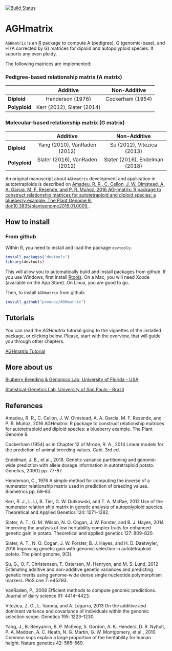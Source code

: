 [![Build Status](https://travis-ci.org/rramadeu/AGHmatrix.svg?branch=master)](https://travis-ci.org/rramadeu/AGHmatrix)

# AGHmatrix

`AGHmatrix` is an [R](http://www.r-project.org) package to compute A (pedigree), G (genomic-base), and H (A corrected by G) matrices for diploid and autopolyploid species. It suports any even ploidy.

The following matrices are implemented:
### Pedigree-based relationship matrix (A matrix)

<center> 

|               | Additive                  |Non-Additive                |
|---------------|:-------------------------:|:--------------------------:|
| **Diploid**   | Henderson (1976)          |Cockerham (1954)            |
| **Polyploid** | Kerr (2012), Slater (2014)|                            |
</center>

### Molecular-based relationship matrix (G matrix) 

<center> 
  
|               | Additive                       | Non-Additive                   |
|---------------|:------------------------------:|:------------------------------:|
| **Diploid**   | Yang (2010), VanRaden (2012)   | Su (2012), Vitezica (2013)     |
| **Polyploid** | Slater (2016), VanRaden (2012) | Slater (2016), Endelman (2018) |
</center>


An original manuscript about `AGHmatrix` development and application in autotetraploids is described on [Amadeu, R. R., C. Cellon, J. W. Olmstead, A. A. Garcia, M. F. Resende, and P. R. Muñoz, 2016 AGHmatrix: R package to construct relationship matrices for autotetraploid and diploid species: a blueberry example. The Plant Genome 9. doi:10.3835/plantgenome2016.01.0009.](https://dl.sciencesocieties.org/publications/tpg/articles/0/0/plantgenome2016.01.0009).

## How to install

### From github

Within R, you need to install and load the package `devtools`:

```R
install.packages("devtools")
library(devtools)
```

This will allow you to automatically build and install packages from
github. If you use Windows, first install
[Rtools](https://cran.r-project.org/bin/windows/Rtools/). On a Mac,
you will need Xcode (available on the App Store). On Linux, you are
good to go.


Then, to install `AGHmatrix` from github:

```R
install_github("prmunoz/AGHmatrix")
```

## Tutorials

You can read the _AGHmatrix_ tutorial going to the vignettes of the
installed package, or clicking below. Please, start with the overview,
that will guide you through other chapters.

[AGHmatrix Tutorial](http://htmlpreview.github.io/?https://github.com/rramadeu/aghmatrix/blob/master/inst/doc/Tutorial_AGHmatrix.html)

## More about us
[Bluberry Breeding & Genomics Lab, University of Florida - USA](http://www.blueberrybreeding.com)

[Statistical-Genetics Lab, University of Sao Paulo - Brazil](http://statgen.esalq.usp.br/)

## References
Amadeu, R. R., C. Cellon, J. W. Olmstead, A. A. Garcia, M. F. Resende, and P. R. Muñoz, 2016 AGHmatrix: R package to construct relationship matrices for autotetraploid and diploid species: a blueberry example. The Plant Genome 9.

Cockerham (1954) as in Chapter 12 of Mrode, R. A., 2014 Linear models for the prediction of animal breeding values. Cabi. 3rd ed.

Endelman, J. B., et al., 2018. Genetic variance partitioning and genome-wide prediction with allele dosage information in autotetraploid potato. Genetics, 209(1) pp. 77-87.

Henderson, C., 1976 A simple method for computing the inverse of a numerator relationship matrix used in prediction of breeding values. Biometrics pp. 69–83.

Kerr, R. J., L. Li, B. Tier, G. W. Dutkowski, and T. A. McRae, 2012 Use of the numerator relation ship matrix in genetic analysis of autopolyploid species. Theoretical and Applied Genetics 124: 1271–1282.

Slater, A. T., G. M. Wilson, N. O. Cogan, J. W. Forster, and B. J. Hayes, 2014 Improving the analysis of low heritability complex traits for enhanced genetic gain in potato. Theoretical and applied genetics 127: 809–820.

Slater, A. T., N. O. Cogan, J. W. Forster, B. J. Hayes, and H. D. Daetwyler, 2016 Improving genetic gain with genomic selection in autotetraploid potato. The plant genome, 9(3).

Su, G., O. F. Christensen, T. Ostersen, M. Henryon, and M. S. Lund, 2012 Estimating additive and non-additive genetic variances and predicting genetic merits using genome-wide dense single nucleotide polymorphism markers. PloS one 7: e45293.

VanRaden, P., 2008 Efficient methods to compute genomic predictions. Journal of dairy science 91: 4414–4423.

Vitezica, Z. G., L. Varona, and A. Legarra, 2013 On the additive and dominant variance and covariance of individuals within the genomic selection scope. Genetics 195: 1223–1230.

Yang, J., B. Benyamin, B. P. McEvoy, S. Gordon, A. K. Henders, D. R. Nyholt, P. A. Madden, A. C. Heath, N. G. Martin, G. W. Montgomery, et al., 2010 Common snps explain a large proportion of the heritability for human height. Nature genetics 42: 565–569.

